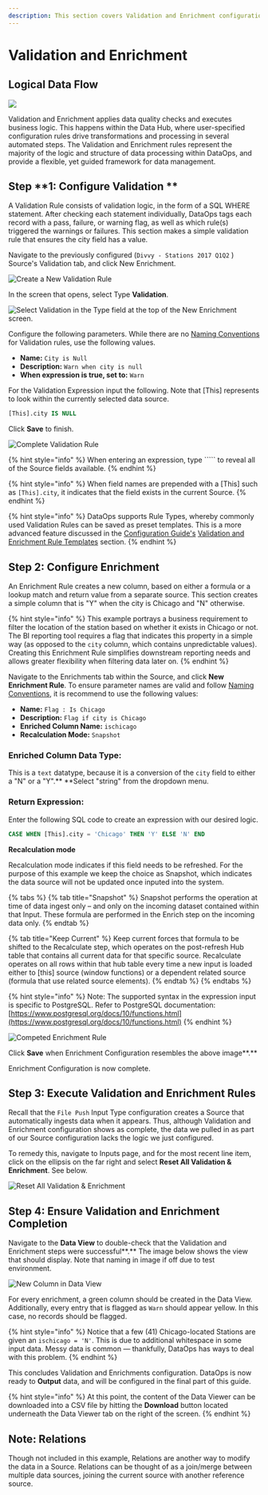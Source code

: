 ```yaml
---
description: This section covers Validation and Enrichment configuration.
---
```


# Validation and Enrichment

## Logical Data Flow

![](../../.gitbook/assets/rap-validation-and-enrishment-location.png)

Validation and Enrichment applies data quality checks and executes business logic. This happens within the Data Hub, where user-specified configuration rules drive transformations and processing in several automated steps. The Validation and Enrichment rules represent the majority of the logic and structure of data processing within DataOps, and provide a flexible, yet guided framework for data management.

## Step **1: Configure Validation **

A Validation Rule consists of validation logic, in the form of a SQL WHERE statement. After checking each statement individually, DataOps tags each record with a pass, failure, or warning flag, as well as which rule(s) triggered the warnings or failures. This section makes a simple validation rule that ensures the city field has a value.

Navigate to the previously configured (`Divvy - Stations 2017 Q1Q2` ) Source's Validation tab, and click New Enrichment.

![Create a New Validation Rule](../../.gitbook/assets/rap-enrishment-locations-um.png)

In the screen that opens, select Type **Validation**.

![Select Validation in the Type field at the top of the New Enrichment screen.](../../.gitbook/assets/rap-validation-location.png)

Configure the following parameters. While there are no [Naming Conventions](https://intellio.gitbook.io/dataops/v/master/best-practices/naming-conventions) for Validation rules, use the following values.

* **Name:** `City is Null`
* **Description:** `Warn when city is null`
* **When expression is true, set to:** `Warn`

For the Validation Expression input the following. Note that \[This] represents to look within the currently selected data source.

```sql
[This].city IS NULL
```

Click **Save** to finish.

![Complete Validation Rule](../../.gitbook/assets/rap-complete-validation-rule.png)

{% hint style="info" %}
When entering an expression, type \`\`\`\`\` to reveal all of the Source fields available.
{% endhint %}

{% hint style="info" %}
When field names are prepended with a \[This] such as `[This].city`, it indicates that the field exists in the current Source.
{% endhint %}

{% hint style="info" %}
DataOps supports Rule Types, whereby commonly used Validation Rules can be saved as preset templates. This is a more advanced feature discussed in the [Configuration Guide's](validation-and-enrichment.md) [Validation and Enrichment Rule Templates](../../user-manual/validation-and-enrichment-rule-templates/) section.
{% endhint %}

## **Step 2: Configure Enrichment**

An Enrichment Rule creates a new column, based on either a formula or a lookup match and return value from a separate source. This section creates a simple column that is "Y" when the city is Chicago and "N" otherwise.

{% hint style="info" %}
This example portrays a business requirement to filter the location of the station based on whether it exists in Chicago or not. The BI reporting tool requires a flag that indicates this property in a simple way (as opposed to the `city` column, which contains unpredictable values). Creating this Enrichment Rule simplifies downstream reporting needs and allows greater flexibility when filtering data later on.
{% endhint %}

Navigate to the Enrichments tab within the Source, and click **New Enrichment Rule**. To ensure parameter names are valid and follow [Naming Conventions](https://intellio.gitbook.io/dataops/v/master/best-practices/naming-conventions), it is recommend to use the following values:

* **Name:** `Flag : Is Chicago`
* **Description:** `Flag if city is Chicago`
* **Enriched Column Name:** `ischicago`
* **Recalculation Mode:** `Snapshot`

### Enriched Column Data Type:

This is a `text` datatype, because it is a conversion of the `city` field to either a "N" or a "Y".** **Select "string" from the dropdown menu.

### Return Expression:

Enter the following SQL code to create an expression with our desired logic.

```sql
CASE WHEN [This].city = 'Chicago' THEN 'Y' ELSE 'N' END
```

**Recalculation mode**

Recalculation mode indicates if this field needs to be refreshed. For the purpose of this example we keep the choice as Snapshot, which indicates the data source will not be updated once inputed into the system.

{% tabs %}
{% tab title="Snapshot" %}
Snapshot performs the operation at time of data ingest only – and only on the incoming dataset contained within that Input. These formula are performed in the Enrich step on the incoming data only.
{% endtab %}

{% tab title="Keep Current" %}
Keep current forces that formula to be shifted to the Recalculate step, which operates on the post-refresh Hub table that contains all current data for that specific source. Recalculate operates on all rows within that hub table every time a new input is loaded either to \[this] source (window functions) or a dependent related source (formula that use related source elements).
{% endtab %}
{% endtabs %}

{% hint style="info" %}
Note: The supported syntax in the expression input is specific to PostgreSQL. Refer to PostgreSQL documentation: [https://www.postgresql.org/docs/10/functions.html](https://www.postgresql.org/docs/10/functions.html)
{% endhint %}

![Competed Enrichment Rule](../../.gitbook/assets/rap-complete-enrichment-rule.png)

Click **Save** when Enrichment Configuration resembles the above image**.**

Enrichment Configuration is now complete.

## Step 3: Execute Validation and Enrichment Rules

Recall that the `File Push` Input Type configuration creates a Source that automatically ingests data when it appears. Thus, although Validation and Enrichment configuration shows as complete, the data we pulled in as part of our Source configuration lacks the logic we just configured.

To remedy this, navigate to Inputs page, and for the most recent line item, click on the ellipsis on the far right and select **Reset All Validation & Enrichment**. See below.

![Reset All Validation & Enrichment](../../.gitbook/assets/rap-reset-enrichments.png)

## Step 4: Ensure Validation and Enrichment Completion

Navigate to the **Data View** to double-check that the Validation and Enrichment steps were successful**.** The image below shows the view that should display. Note that naming in image if off due to test environment.

![New Column in Data View](../../.gitbook/assets/screen-shot-2020-07-08-at-11.09.27-am.png)

For every enrichment, a green column should be created in the Data View. Additionally, every entry that is flagged as `Warn` should appear yellow. In this case, no records should be flagged.

{% hint style="info" %}
Notice that a few (41) Chicago-located Stations are given an `ischicago = 'N'`. This is due to additional whitespace in some input data. Messy data is common — thankfully, DataOps has ways to deal with this problem.
{% endhint %}

This concludes Validation and Enrichments configuration. DataOps is now ready to **Output** data, and will be configured in the final part of this guide.

{% hint style="info" %}
At this point, the content of the Data Viewer can be downloaded into a CSV file by hitting the **Download** button located underneath the Data Viewer tab on the right of the screen.
{% endhint %}

## Note: Relations

Though not included in this example, Relations are another way to modify the data in a Source. Relations can be thought of as a join/merge between multiple data sources, joining the current source with another reference source.
